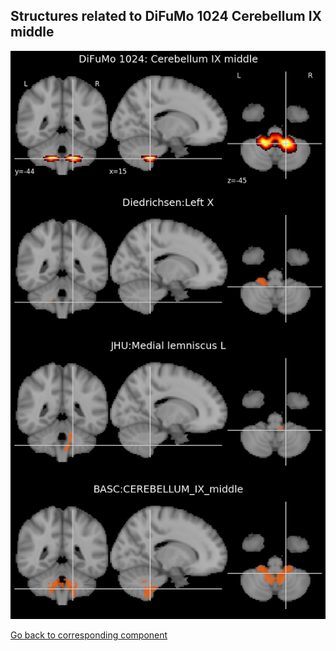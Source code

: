 


## Structures related to DiFuMo 1024 Cerebellum IX middle

![98](98.jpg "Structures related to DiFuMo 1024 Cerebellum IX middle")

[Go back to corresponding component](https://parietal-inria.github.io/DiFuMo/1024/html/98.html)